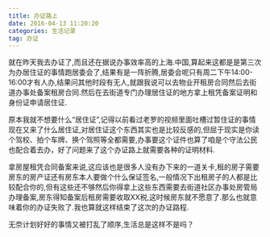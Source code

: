 ```yaml
---
title: 办证路上
date: 2016-04-13 11:20:20
categories: 生活记录
tag: 办证
---
```

就在昨天我去办证了,而且还在据说办事效率高的上海.中国,算起来这都是是第三次为办居住证的事情跑居委会了,结果有是一阵折腾,居委会呢只有周二下午14:00-16:00才有人办,结果问其他时段有无人,就跟我说可以去物业开租房合同然后去街道办事处备案租房合同.然后在去街道专门办理居住证的地方拿上租凭备案证明和身份证申请居住证.

原本我就不想要什么“居住证”,记得以前看过老罗的视频里面吐槽过暂住证的事情现在又来了什么居住证,对居住证这个东西其实也是比较反感的,但屈于现实是你读个驾校、拍个车牌、换个驾照等全都需要,办事要这个证件也算了咱是个守法公民也配合着去办，好了问题来了这个办证路上就需要各种的证明材料.

拿房屋租凭合同备案来说,这应该也是很多人没有办下来的一道关卡,租的房子需要房东的房产证还有房东本人要做个什么保证签名,一般情况下出租房子的人都是比较配合你的,但有这些还不够然后你得拿上这些东西需要去街道社区办事处房管局办理备案,房东得知备案后租房需要收取XX税,这时候房东就不愿意了.那么也就意味着你的办证失败了.我也算就这样结束了这次的办证路程.

无奈计划好好的事情又被打乱了顺序,生活总是这样不是吗？
